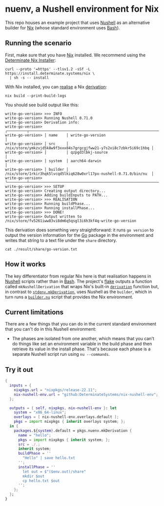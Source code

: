 # nuenv, a Nushell environment for Nix

This repo houses an example project that uses [Nushell] as an alternative builder for [Nix] (whose standard environment uses [Bash]).

## Running the scenario

First, make sure that you have [Nix] installed. We recommend using the [Determinate Nix Installer][dni]:

```shell
curl --proto '=https' --tlsv1.2 -sSf -L https://install.determinate.systems/nix \
  | sh -s -- install
```

With Nix installed, you can [realise] a Nix [derivation]:

```shell
nix build --print-build-logs
```

You should see build output like this:

```log
write-go-version> >>> INFO
write-go-version> Running Nushell 0.71.0
write-go-version> Derivation info:
write-go-version> ╭─────────┬────────────────────────────────────────────────────────────────────╮
write-go-version> │ name    │ write-go-version                                                   │
write-go-version> │ src     │ /nix/store/ymkzvjd5k8w9f3xxx84s7grgcgjfww21-y7s2xi8c7zbkr5i69c1hbq │
write-go-version> │         │ qzpgd3lbkj-source                                                  │
write-go-version> │ system  │ aarch64-darwin                                                     │
write-go-version> │ builder │ /nix/store/1rkir3hqk5lvcqd5lkiq628w0xrl17px-nushell-0.71.0/bin/nu  │
write-go-version> ╰─────────┴────────────────────────────────────────────────────────────────────╯
write-go-version> >>> SETUP
write-go-version> Creating output directory...
write-go-version> Adding buildInputs to PATH...
write-go-version> >>> REALISATION
write-go-version> Running buildPhase...
write-go-version> Running installPhase...
write-go-version> >>> DONE!
write-go-version> Output written to /nix/store/fv5261iww83vi8dm6q5qsgl3i6h3kf4q-write-go-version
```

This derivation does something very straightforward: it runs `go version` to output the version information for the [Go] package in the environment and writes that string to a text file under the `share` directory.

```shell
cat ./result/share/go-version.txt
```

## How it works

The key differentiator from regular Nix here is that realisation happens in [Nushell] scripts rather than in [Bash]. The project's [flake] outputs a function called `mkNushellDerivation` that wraps Nix's built-in [`derivation`][derivation] function but, in contrast to [`stdenv.mkDerivation`][stdenv], uses Nushell as the `builder`, which in turn runs a [`builder.nu`](./builder.nu) script that provides the Nix environment.

## Current limitations

There are a few things that you can do in the current standard environment that you can't do in this Nushell environment:

* The phases are isolated from one another, which means that you can't do things like set an environment variable in the build phase and then retrieve its value in the install phase. That's because each phase is a separate Nushell script run using `nu --commands`.

## Try it out

```nix
{
  inputs = {
    nixpkgs.url = "nixpkgs/release-22.11";
    nix-nushell-env.url = "github:DeterminateSystems/nix-nushell-env";
  };

  outputs = { self, nixpkgs, nix-nushell-env }: let
    system = "x86_64-linux";
    overlays = [ nix-nushell-env.overlays.default ];
    pkgs = import nixpkgs { inherit overlays system; };
  in {
    packages.${system}.default = pkgs.nuenv.mkDerivation {
      name = "hello";
      pkgs = import nixpkgs { inherit system; };
      src = ./.;
      inherit system;
      buildPhase = ''
        "Hello" | save hello.txt
      '';
      installPhase = ''
        let out = $"($env.out)/share"
        mkdir $out
        cp hello.txt $out
      '';
    };
  };
}
```

[bash]: https://gnu.org/software/bash
[derivation]: https://zero-to-nix.com/concepts/derivations
[flake]: https://zero-to-nix.com/concepts/flakes
[dni]: https://github.com/DeterminateSystems/nix-installer
[go]: https://golang.org
[nix]: https://nixos.org
[nushell]: https://nushell.sh
[realise]: https://zero-to-nix.com/concepts/realisation
[stdenv]: https://ryantm.github.io/nixpkgs/stdenv/stdenv

